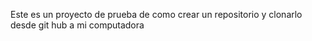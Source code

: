 Este es un proyecto de prueba de como crear un repositorio y clonarlo desde git hub a mi computadora
